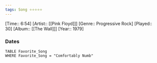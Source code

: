 ```yaml
---
tags: Song ⭐⭐⭐⭐⭐ 
---
```

[Time:: 6:54]
[Artist:: [[Pink Floyd]]]
[Genre:: Progressive Rock]
[Played:: 30]
[Album:: [[The Wall]]]
[Year:: 1979]
### Dates
````dataview
TABLE Favorite_Song
WHERE Favorite_Song = "Comfortably Numb"
````